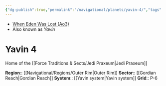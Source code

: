 ```yaml
---
{"dg-publish":true,"permalink":"/navigational/planets/yavin-4/","tags":["unfinished","outerrim","gordian","planet","map"],"noteIcon":"saber1"}
---
```


- [When Eden Was Lost (Ao3)](https://archiveofourown.org/works/19334440)
- Also known as *Yavin*
# Yavin 4

Home of the [[Force Traditions & Sects/Jedi Praxeum\|Jedi Praxeum]]

**Region**:: [[Navigational/Regions/Outer Rim\|Outer Rim]]
**Sector**:: [[Gordian Reach\|Gordian Reach]]
**System**:: [[Yavin system\|Yavin system]]
**Grid**:: P-6